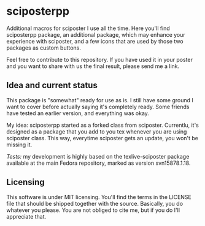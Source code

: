 sciposterpp
===========

Additional macros for sciposter I use all the time. Here you'll find
sciposterpp package, an additional package, which may enhance your
experience with sciposter, and a few icons that are used by those two
packages as custom buttons.

Feel free to contribute to this repository. If you have used it in
your poster and you want to share with us the final result, please send
me a link.


Idea and current status
-----

This package is "somewhat" ready for use as is. I still have some ground 
I want to cover before actually saying it's completely ready. Some friends 
have tested an earlier version, and everything was okay.

My idea: sciposterpp started as a forked class from
sciposter. Currentlu, it's designed as a package that you add to you
tex whenever you are using sciposter class. This way, everytime
sciposter gets an update, you won't be missing it.

*Tests:* my development is highly based on the texlive-sciposter
package available at the main Fedora repository, marked as version
svn15878.1.18.



Licensing
-----

This software is under MIT licensing. You'll find the terms in the LICENSE
file that should be shipped together with the source. Basically, you do whatever 
you please. You are not obliged to cite me, but if you do I'll appreciate that.
